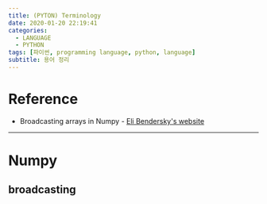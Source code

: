 ```yaml
---
title: (PYTON) Terminology
date: 2020-01-20 22:19:41
categories:
  - LANGUAGE
  - PYTHON
tags: [파이썬, programming language, python, language]
subtitle: 용어 정리
---
```


# Reference

- Broadcasting arrays in Numpy - [Eli Bendersky's website](https://eli.thegreenplace.net/2015/broadcasting-arrays-in-numpy/)


------

# Numpy

## broadcasting
